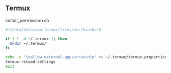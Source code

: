 ## Termux

install_permission.sh

```bash
#!/data/data/com.termux/files/usr/bin/bash

if [ ! -d ~/.termux ]; then
  mkdir ~/.termux/
fi

echo -e "\nallow-external-apps=true\n\n" >> ~/.termux/termux.properties
termux-reload-settings
exit
```